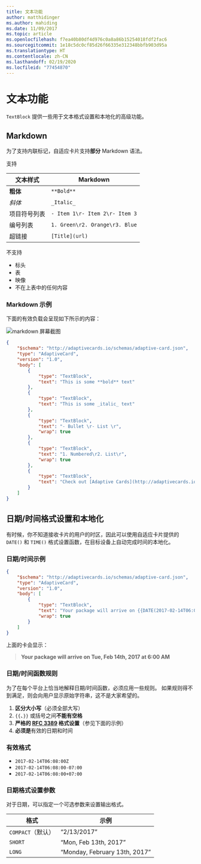 ```yaml
---
title: 文本功能
author: matthidinger
ms.author: mahiding
ms.date: 11/09/2017
ms.topic: article
ms.openlocfilehash: f7ea40b80df4d976c0a8a86b15254018fdf2fac6
ms.sourcegitcommit: 1e18c5dc0cf85d26f66335e312348bbfb903d95a
ms.translationtype: HT
ms.contentlocale: zh-CN
ms.lasthandoff: 02/19/2020
ms.locfileid: "77454870"
---
```

# <a name="text-features"></a>文本功能

`TextBlock` 提供一些用于文本格式设置和本地化的高级功能。

## <a name="markdown"></a>Markdown
为了支持内联标记，自适应卡片支持**部分** Markdown 语法。

支持 

| 文本样式      | Markdown |
|-----------------|-----|
| **粗体**        | ```**Bold**``` |
| _斜体_        | ```_Italic_``` |
| 项目符号列表     | ```- Item 1\r- Item 2\r- Item 3``` | 
| 编号列表   | ```1. Green\r2. Orange\r3. Blue``` |
| 超链接      | ```[Title](url)``` |

不支持 

* 标头
* 表
* 映像
* 不在上表中的任何内容

### <a name="markdown-example"></a>Markdown 示例

下面的有效负载会呈现如下所示的内容：

![markdown 屏幕截图](media/text-features/markdown.png)

```json
{
    "$schema": "http://adaptivecards.io/schemas/adaptive-card.json",
    "type": "AdaptiveCard",
    "version": "1.0",
    "body": [
        {
            "type": "TextBlock",
            "text": "This is some **bold** text"
        },
        {
            "type": "TextBlock",
            "text": "This is some _italic_ text"
        },
        {
            "type": "TextBlock",
            "text": "- Bullet \r- List \r",
            "wrap": true
        },
        {
            "type": "TextBlock",
            "text": "1. Numbered\r2. List\r",
            "wrap": true
        },
        {
            "type": "TextBlock",
            "text": "Check out [Adaptive Cards](http://adaptivecards.io)"
        }
    ]
}
```

## <a name="datetime-formatting-and-localization"></a>日期/时间格式设置和本地化

有时候，你不知道接收卡片的用户的时区，因此可以使用自适应卡片提供的 `DATE()` 和 `TIME()` 格式设置函数，在目标设备上自动完成时间的本地化。

### <a name="datetime-example"></a>日期/时间示例

```json
{
    "$schema": "http://adaptivecards.io/schemas/adaptive-card.json",
    "type": "AdaptiveCard",
    "version": "1.0",
    "body": [
        {
            "type": "TextBlock",
            "text": "Your package will arrive on {{DATE(2017-02-14T06:00:00Z, SHORT)}} at {{TIME(2017-02-14T06:00:00Z)}}",
            "wrap": true
        }
    ]
}
```

上面的卡会显示： 

> **Your package will arrive on Tue, Feb 14th, 2017 at 6:00 AM**

### <a name="datetime-function-rules"></a>日期/时间函数规则

为了在每个平台上恰当地解释日期/时间函数，必须应用一些规则。 如果规则得不到满足，则会向用户显示原始字符串，这不是大家希望的。

1. **区分大小写**（必须全部大写）
1. `{{`、`}}` 或括号之间**不能有空格**
1. **严格的 [RFC 3389](https://tools.ietf.org/html/rfc3339) 格式设置**（参见下面的示例）
1. **必须是**有效的日期和时间

### <a name="valid-formats"></a>有效格式

* `2017-02-14T06:08:00Z`
* `2017-02-14T06:08:00-07:00`
* `2017-02-14T06:08:00+07:00`

### <a name="date-formatting-param"></a>日期格式设置参数

对于日期，可以指定一个可选参数来设置输出格式。


|       格式        |            示例            |
|---------------------|-------------------------------|
| `COMPACT`（默认） |          “2/13/2017”          |
|       `SHORT`       |     “Mon, Feb 13th, 2017”     |
|       `LONG`        | “Monday, February 13th, 2017” |

